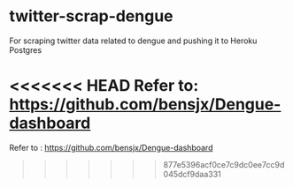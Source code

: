 # twitter-scrap-dengue

For scraping twitter data related to dengue and pushing it to Heroku Postgres

<<<<<<< HEAD
Refer to: https://github.com/bensjx/Dengue-dashboard
=======
Refer to : https://github.com/bensjx/Dengue-dashboard
>>>>>>> 877e5396acf0ce7c9dc0ee7cc9d045dcf9daa331
